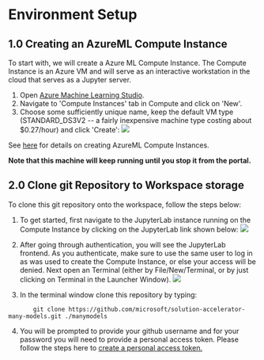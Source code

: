 # Environment Setup

## 1.0 Creating an AzureML Compute Instance

To start with, we will create a Azure ML Compute Instance. The Compute Instance is an Azure VM and will serve as an interactive workstation in the cloud that serves as a Jupyter server.

1. Open [Azure Machine Learning Studio](https://ml.azure.com/).
2. Navigate to 'Compute Instances' tab in Compute and click on 'New'.
3. Choose some sufficiently unique name, keep the default VM type (STANDARD_DS3V2 -- a fairly inexpensive machine type costing about $0.27/hour) and click 'Create':
![](./images/create_notebook_vm.png)

See [here](https://docs.microsoft.com/en-us/azure/machine-learning/concept-compute-instance) for details on creating AzureML Compute Instances.

**Note that this machine will keep running until you stop it from the portal.**

## 2.0 Clone git Repository to Workspace storage

To clone this git repository onto the workspace, follow the steps below:

1. To get started, first navigate to the JupyterLab instance running on the Compute Instance by clicking on the JupyterLab link shown below:
![](./images/computes_view.png)

1. After going through authentication, you will see the JupyterLab frontend. As you authenticate, make sure to use the same user to log in as was used to create the Compute Instance, or else your access will be denied. Next open an Terminal (either by File/New/Terminal, or by just clicking on Terminal in the Launcher Window).
![](./images/terminal.png)

1. In the terminal window clone this repository by typing:
```
       git clone https://github.com/microsoft/solution-accelerator-many-models.git ./manymodels
```
4. You will be prompted to provide your github username and for your password you will need to provide a personal access token. Please follow the steps here to [create a personal access token.](https://help.github.com/en/github/authenticating-to-github/creating-a-personal-access-token-for-the-command-line) 
